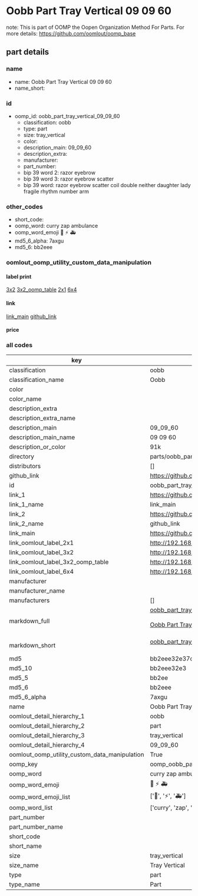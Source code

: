 # Oobb Part Tray Vertical 09 09 60  

note: This is part of OOMP the Oopen Organization Method For Parts. For more details: https://github.com/oomlout/oomp_base

##  part details





### name
* name: Oobb Part Tray Vertical 09 09 60
* name_short: 
### id
* oomp_id: oobb_part_tray_vertical_09_09_60
  * classification: oobb
  * type: part
  * size: tray_vertical
  * color: 
  * description_main: 09_09_60
  * description_extra: 
  * manufacturer: 
  * part_number: 
  * bip 39 word 2: razor eyebrow
  * bip 39 word 3: razor eyebrow scatter
  * bip 39 word: razor eyebrow scatter coil double neither daughter lady fragile rhythm number arm

### other_codes
* short_code: 
* oomp_word: curry zap ambulance
* oomp_word_emoji :curry: :zap: :ambulance:
* md5_6_alpha: 7axgu
* md5_6: bb2eee






### oomlout_oomp_utility_custom_data_manipulation
#### label print
[3x2](http://192.168.1.245:1112/?label=oomp%207axgu)
[3x2_oomp_table](http://192.168.1.107:1112/?label=oomp%207axgu)
[2x1](http://192.168.1.242:1112/?label=oomp%207axgu)
[6x4](http://192.168.1.55:1112/?label=oomp%207axgu)    

#### link

[link_main](https://github.com/oomlout/oomlout_oomp_current_version_messy/tree/main/parts/oobb_part_tray_vertical_09_09_60) [github_link](https://github.com/oomlout/oomlout_oomp_part_src/tree/main/parts/oobb_part_tray_vertical_09_09_60)                             

#### price







### all codes 
| key | value |  
| --- | --- |  
| classification | oobb |  
| classification_name | Oobb |  
| color |  |  
| color_name |  |  
| description_extra |  |  
| description_extra_name |  |  
| description_main | 09_09_60 |  
| description_main_name | 09 09 60 |  
| description_or_color | 91k |  
| directory | parts/oobb_part_tray_vertical_09_09_60 |  
| distributors | [] |  
| github_link | https://github.com/oomlout/oomlout_oomp_part_src/tree/main/parts/oobb_part_tray_vertical_09_09_60 |  
| id | oobb_part_tray_vertical_09_09_60 |  
| link_1 | https://github.com/oomlout/oomlout_oomp_current_version_messy/tree/main/parts/oobb_part_tray_vertical_09_09_60 |  
| link_1_name | link_main |  
| link_2 | https://github.com/oomlout/oomlout_oomp_part_src/tree/main/parts/oobb_part_tray_vertical_09_09_60 |  
| link_2_name | github_link |  
| link_main | https://github.com/oomlout/oomlout_oomp_current_version_messy/tree/main/parts/oobb_part_tray_vertical_09_09_60 |  
| link_oomlout_label_2x1 | http://192.168.1.242:1112/?label=oomp%207axgu |  
| link_oomlout_label_3x2 | http://192.168.1.245:1112/?label=oomp%207axgu |  
| link_oomlout_label_3x2_oomp_table | http://192.168.1.107:1112/?label=oomp%207axgu |  
| link_oomlout_label_6x4 | http://192.168.1.55:1112/?label=oomp%207axgu |  
| manufacturer |  |  
| manufacturer_name |  |  
| manufacturers | [] |  
| markdown_full | [oobb_part_tray_vertical_09_09_60](https://github.com/oomlout/oomlout_oomp_current_version_messy/tree/main/parts/oobb_part_tray_vertical_09_09_60)<br>[](https://github.com/oomlout/oomlout_oomp_current_version_messy/tree/main/parts/oobb_part_tray_vertical_09_09_60)<br>[Oobb Part Tray Vertical 09 09 60](https://github.com/oomlout/oomlout_oomp_current_version_messy/tree/main/parts/oobb_part_tray_vertical_09_09_60)<br><br> |  
| markdown_short | [oobb_part_tray_vertical_09_09_60](https://github.com/oomlout/oomlout_oomp_current_version_messy/tree/main/parts/oobb_part_tray_vertical_09_09_60)<br><br> |  
| md5 | bb2eee32e37c86fa50a0d2d580d45595 |  
| md5_10 | bb2eee32e3 |  
| md5_5 | bb2ee |  
| md5_6 | bb2eee |  
| md5_6_alpha | 7axgu |  
| name | Oobb Part Tray Vertical 09 09 60 |  
| oomlout_detail_hierarchy_1 | oobb |  
| oomlout_detail_hierarchy_2 | part |  
| oomlout_detail_hierarchy_3 | tray_vertical |  
| oomlout_detail_hierarchy_4 | 09_09_60 |  
| oomlout_oomp_utility_custom_data_manipulation | True |  
| oomp_key | oomp_oobb_part_tray_vertical_09_09_60 |  
| oomp_word | curry zap ambulance |  
| oomp_word_emoji | :curry: :zap: :ambulance: |  
| oomp_word_emoji_list | [':curry:', ':zap:', ':ambulance:'] |  
| oomp_word_list | ['curry', 'zap', 'ambulance'] |  
| part_number |  |  
| part_number_name |  |  
| short_code |  |  
| short_name |  |  
| size | tray_vertical |  
| size_name | Tray Vertical |  
| type | part |  
| type_name | Part |  
